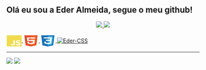 ## Olá eu sou a Eder Almeida, segue o meu github!
<div align="center">
  <a href="https://github.com/ederaalmeida">
  <img height="150em" src="https://github-readme-stats.vercel.app/api?username=ederaalmeida&show_icons=true&theme=dark&include_all_commits=true&count_private=true"/>
  <img height="150em" src="https://github-readme-stats.vercel.app/api/top-langs/?username=ederaalmeida&layout=compact&langs_count=7&theme=dark"/>
</div>
  
<div style="display: inline_block"><br>
  <img align="center" alt="Eder-Js" height="30" width="40" src="https://raw.githubusercontent.com/devicons/devicon/master/icons/javascript/javascript-plain.svg">
  <img align="center" alt="Eder-HTML" height="30" width="40" src="https://raw.githubusercontent.com/devicons/devicon/master/icons/html5/html5-original.svg">
  <img align="center" alt="Eder-CSS" height="30" width="40" src="https://raw.githubusercontent.com/devicons/devicon/master/icons/css3/css3-original.svg">
  <img align="center" alt="Eder-CSS" height="30" width="40" src="https://icongr.am/devicon/java-original.svg?size=128&color=currentColor">
  
</div>

<div> 
    <hr>
  <a href = "mailto:ederaalmeida82@gmail.com"><img src=	https://img.shields.io/badge/Gmail-D14836?style=for-the-badge&logo=gmail&logoColor=white target="_blank"></a>
  <a href="https://www.linkedin.com/in/eder-almeida-557738126" target="_blank"><img src="https://img.shields.io/badge/-LinkedIn-%230077B5?style=for-the-badge&logo=linkedin&logoColor=white" target="_blank"></a> 
 
</div>
